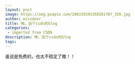 ```yaml
---
layout: post
image: https://img.peapix.com/200329191358161787_320.jpg
author: missdeer
title: 唉，这个csdn的blog
categories: 
 - imported from CSDN
description: 唉，这个csdn的blog
tags: 
---
```


虽说是免费的，也太不稳定了撒！！
